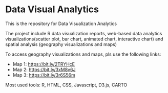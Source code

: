 # Data Visual Analytics

This is the repository for Data Visualization Analytics

The project include R data visualization reports, web-based data analytics visualizations(scatter plot, bar chart, animated chart, interactive chart) and spatial analysis (geography visualizations and maps)

To access geography visualizations and maps, pls use the following links:
- Map 1: https://bit.ly/2TRYHcE
- Map 2: https://bit.ly/3xM8v6J
- Map 3: https://bit.ly/3r6S56m

Most used tools: R, HTML, CSS, Javascript, D3.js, CARTO

